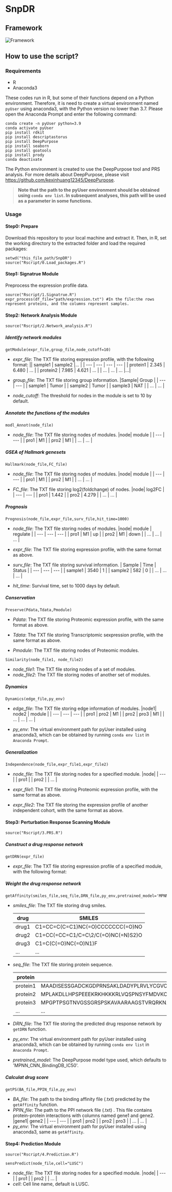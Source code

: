 # SnpDR

## Framework
![Framework](Framework.png)

## How to use the script?
### Requirements
* R
* Anaconda3

These codes run in R, but some of their functions depend on a Python environment. Therefore, it is need to create a virtual environment named `pyUser` using anaconda3, with the Python version no lower than 3.7. Please open the Anaconda Prompt and enter the following command:
```
conda create -n pyUser python=3.9
conda activate pyUser
pip install rdkit
pip install descriptastorus 
pip install DeepPurpose
pip install seaborn
pip install goatools
pip install prody
conda deactivate
```
The Python environment is created to use the DeepPurpose tool and PRS analysis. For more details about DeepPurpose, please visit https://github.com/kexinhuang12345/DeepPurpose.

> **Note that the path to the pyUser environment should be obtained using `conda env list`. In subsequent analyses, this path will be used as a parameter in some functions.**

### Usage

#### Step0: Prepare
Download this repository to your local machine and extract it. Then, in R, set the working directory to the extracted folder and load the required packages:
```
setwd("this_file_path/SnpDR")
source("Rscript/0.Load_packages.R")
```

#### Step1: Signatrue Module
Preprocess the expression profile data.
```
source("Rscript/1.Signatrue.R")
expr_process(df_file="path/expression.txt")	#In the file:the rows represent proteins, and the columns represent samples.
```

#### Step2: Network Analysis Module
```
source("Rscript/2.Network_analysis.R")
```
##### Identify network modules
```
getModule(expr_file,group_file,node_cutoff=10)
```
* _expr_file_: The TXT file storing expression profile, with the following format:
  || sample1 | sample2 |... |
  | --- | --- | --- | --- |
  | protein1 | 2.345 | 6.480 | ... |
  | protein2 | 7.985 | 4.621  | ... |
  | ... | ... | ...  |...|

* _group_file_: The TXT file storing group information.
  |Sample| Group |
  | --- | --- |
  | sample1 | Tumor |
  | sample2 | Tumor |
  | sample3 | NAT |
  | ... | ... | 

* _node_cutoff_: The threshold for nodes in the module is set to 10 by default.

##### Annotate the functions of the modules
```
modl_Annot(node_file)
```
* _node_file_: The TXT file storing nodes of modules.
  |node| module |
  | --- | --- |
  | pro1 | M1 |
  | pro2 | M1 |
  | ... | ... |

##### GSEA of Hallmark genesets
```
Hallmark(node_file,FC_file)
```
* _node_file_: The TXT file storing nodes of modules.
  |node| module |
  | --- | --- |
  | pro1 | M1 |
  | pro2 | M1 |
  | ... | ... |

* _FC_file_: The TXT file storing log2(foldchange) of nodes.
  |node| log2FC |
  | --- | --- |
  | pro1 | 1.442 |
  | pro2 | 4.279 |
  | ... | ... |

##### Prognosis
```
Prognosis(node_file,expr_file,surv_file,hit_time=1000)
```
* _node_file_: The TXT file storing nodes of modules.
  |node| module | regulate |
  | --- | --- | --- |
  | pro1 | M1 | up |
  | pro2 | M1 | down |
  | ... | ... | ... |

* _expr_file_: The TXT file storing expression profile, with the same format as above.

* _surv_file_: The TXT file storing survival information.
  | Sample | Time | Status |
  | --- | --- | --- |
  | sample1 | 3540 | 1 |
  | sample2 | 582 | 0 |
  | ... | ... | ... |

* _hit_time_: Survival time, set to 1000 days by default.

##### Conservation
```
Preserve(Pdata,Tdata,Pmodule)
```
* _Pdata_: The TXT file storing Proteomic expression profile, with the same format as above.

* _Tdata_: The TXT file storing Transcriptomic sexpression profile, with the same format as above.

* _Pmodule_: The TXT file storing nodes of Proteomic modules.

```
Similarity(node_file1, node_file2)
```
* _node_file1_: The TXT file storing nodes of a set of modules.
* _node_file2_: The TXT file storing nodes of another set of modules.

##### Dynamics
```
Dynamics(edge_file,py_env)
```
* _edge_file_: The TXT file storing edge information of modules.
  |node1| node2 | module |
  | --- | --- | --- |
  | pro1 | pro2 | M1 |
  | pro2 | pro3 | M1 |
  | ... | ... | ... |

* _py_env_: The virtual environment path for pyUser installed using anaconda3, which can be obtained by running `conda env list` in `Anaconda Prompt`.


##### Generalization
```
Independence(node_file,expr_file1,expr_file2)
```
* _node_file_: The TXT file storing nodes for a specified module.
  |node|
  | --- |
  | pro1 |
  | pro2 |
  | ... |

* _expr_file1_: The TXT file storing Proteomic expression profile, with the same format as above.
* _expr_file2_: The TXT file storing the expression profile of another independent cohort, with the same format as above.

#### Step3: Perturbation Response Scanning Module
```
source("Rscript/3.PRS.R")
```
##### Construct a drug response network
```
getDRN(expr_file)
```
* _expr_file_: The TXT file storing expression profile of a specified module, with the following format:

##### Weight the drug response network
```
getAffinity(smiles_file,seq_file,DRN_file,py_env,pretrained_model='MPNN_CNN_BindingDB_IC50')
```
* _smiles_file_: The TXT file storing drug smiles.

  | drug | SMILES |
  | --- | --- |
  | drug1 |	C1=CC=C(C=C1)NC(=O)CCCCCCC(=O)NO |
  | drug2 |	C1=CC(=CC=C1/C=C\2/C(=O)NC(=N)S2)O |
  | drug3 | C1=C(C(=O)NC(=O)N1)F |
  | ... | ... |

* _seq_file_: The TXT file storing protein sequence. 

  | protein | Sequence |
  | --- | --- |
  | protein1 | MAADISESSGADCKGDPRNSAKLDADYPLRVLYCGVCSLPTEYCEYMPDVAKCRQWLEKNFPNEFAKLTVENSPKQEAGISEGQGTAGEEEEKKKQKRGGRGQIKQKKKTVPQKVTIAKIPRAKKKYVTRVCGLATFEIDLKEAQRFFAQKFSCGASVTGEDEIIIQGDFTDDIIDVIQEKWPEVDDDSIEDLGEVKK |
  | protein2 | MPLAKDLLHPSPEEEKRKHKKKRLVQSPNSYFMDVKCPGCYKITTVFSHAQTVVLCVGCSTVLCQPTGGKARLTEGCSFRRKQH |
  | protein3 | MPGPTPSGTNVGSSGRSPSKAVAARAAGSTVRQRKNASCGTRSAGRTTSAGTGGMWRFYTEDSPGLKVGPVPVLVMSLLFIASVFMLHIWGKYTRS |
  | ... | ... |
  
* _DRN_file_: The TXT file storing the predicted drug response network by `getDRN` function.
* _py_env_: The virtual environment path for pyUser installed using anaconda3, which can be obtained by running `conda env list` in `Anaconda Prompt`.
* _pretrained_model_: The DeepPurpose model type used, which defaults to 'MPNN_CNN_BindingDB_IC50'.

##### Calculat drug score
```
getPS(BA_file,PPIN_file,py_env)
```
* _BA_file_: The path to the binding affinity file (.txt) predicted by the `getAffinity` function.
* _PPIN_file_: The path to the PPI network file (.txt) . This file contains protein-protein interactions with columns named gene1 and gene2.
  |gene1| gene2 |
  | --- | --- |
  | pro1 | pro2 |
  | pro2 | pro3 |
  | ... | ... |
* _py_env_: The virtual environment path for pyUser installed using anaconda3, same as  `getAffinity`.

#### Step4: Prediction Module
```
source("Rscript/4.Prediction.R")

sensPredict(node_file,cell="LUSC")
```
* _node_file_: The TXT file storing nodes for a specified module.
  |node|
  | --- |
  | pro1 |
  | pro2 |
  | ... |
* _cell_: Cell line name, default is LUSC.

